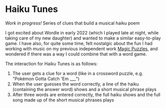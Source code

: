 # Haiku Tunes

*Work in progress!* Series of clues that build a musical haiku poem

I got excited about Wordle in early 2022 (which I played late at night, while taking care of my new daughter) and wanted to make a similar easy-to-play game. I have also, for quite some time, felt nostalgic about the fun I had working with music on my previous independent work <a href="https://github.com/leahtynan/magic-puzzles">Magic Puzzles</a>, and wondered if there was a way I could combine that with a word game.

The interaction for Haiku Tunes is as follows:
1. The user gets a clue for a word (like in a crossword puzzle, e.g. "Pokémon Gotta Catch 'Em ___")
2. When the user guesses the word correctly, a line of the haiku (containing the answer word) shows and a short musical phrase plays
3. After three words are entered correctly, the full haiku shows and the full song made up of the short musical phrases plays
